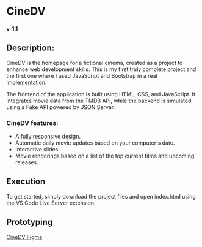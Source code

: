 
# CineDV
#### v-1.1

## Description:

CineDV is the homepage for a fictional cinema, created as a project to enhance web development skills. This is my first truly complete project and the first one where I used JavaScript and Bootstrap in a real implementation.

The frontend of the application is built using HTML, CSS, and JavaScript. It integrates movie data from the TMDB API, while the backend is simulated using a Fake API powered by JSON Server.

### CineDV features:

- A fully responsive design.
- Automatic daily movie updates based on your computer's date.
- Interactive slides.
- Movie renderings based on a list of the top current films and upcoming releases.

## Execution
To get started, simply download the project files and open index.html using the VS Code Live Server extension.

## Prototyping

[CineDV Figma](https://www.figma.com/file/qhUzppZbI5zM8GxSARVhO8/Untitled?type=design&node-id=47%3A2&mode=design&t=ITMEoDuHMi1gRcTn-1)
